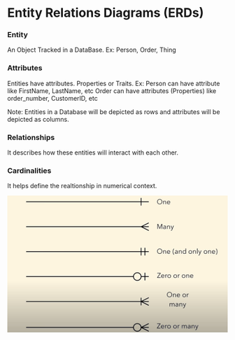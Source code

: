 # Entity Relations Diagrams (ERDs)

### Entity
An Object Tracked in a DataBase.
Ex: Person, Order, Thing

### Attributes
Entities have attributes. Properties or Traits.
Ex: Person can have attribute like FirstName, LastName, etc
    Order can have attributes (Properties) like order_number, CustomerID, etc

Note: Entities in a Database will be depicted as rows and attributes will be depicted as columns.


### Relationships
It describes how these entities will interact with each other.

### Cardinalities
It helps define the realtionship in numerical context.

![Cardinalities](images/Cardinalities.png)